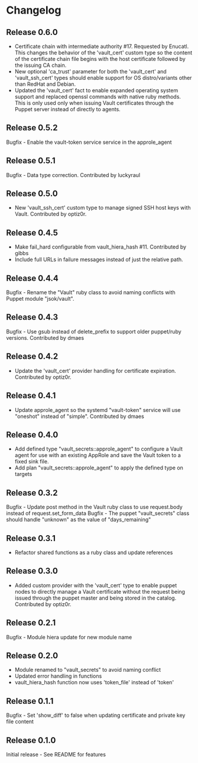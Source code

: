 # Changelog

## Release 0.6.0

- Certificate chain with intermediate authority #17. Requested by Enucatl.
  This changes the behavior of the 'vault_cert' custom type so the content of the
  certificate chain file begins with the host certificate followed by the issuing
  CA chain.
- New optional 'ca_trust' parameter for both the 'vault_cert' and 'vault_ssh_cert'
  types should enable support for OS distro/variants other than RedHat and Debian.
- Updated the 'vault_cert' fact to enable expanded operating system support and
  replaced openssl commands with native ruby methods. This is only used only when
  issuing Vault certificates through the Puppet server instead of directly to agents.

## Release 0.5.2

Bugfix - Enable the vault-token service service in the approle_agent

## Release 0.5.1

Bugfix - Data type correction.  Contributed by luckyraul

## Release 0.5.0

- New 'vault_ssh_cert' custom type to manage signed SSH host keys with Vault.  Contributed by optiz0r.

## Release 0.4.5

- Make fail_hard configurable from vault_hiera_hash #11.  Contributed by gibbs
- Include full URLs in failure messages instead of just the relative path.

## Release 0.4.4

Bugfix - Rename the "Vault" ruby class to avoid naming conflicts with Puppet module "jsok/vault".

## Release 0.4.3

Bugfix - Use gsub instead of delete_prefix to support older puppet/ruby versions.  Contributed by dmaes

## Release 0.4.2

- Update the 'vault_cert' provider handling for certificate expiration.  Contributed by optiz0r.

## Release 0.4.1

- Update approle_agent so the systemd "vault-token" service will use "oneshot" instead of
  "simple".  Contributed by dmaes 

## Release 0.4.0

- Add defined type "vault_secrets::approle_agent" to configure a Vault agent for use with an
  existing AppRole and save the Vault token to a fixed sink file.
- Add plan "vault_secrets::approle_agent" to apply the defined type on targets

## Release 0.3.2

Bugfix - Update post method in the Vault ruby class to use request.body instead of request.set_form_data
Bugfix - The puppet "vault_secrets" class should handle "unknown" as the value of "days_remaining"

## Release 0.3.1

- Refactor shared functions as a ruby class and update references

## Release 0.3.0

- Added custom provider with the 'vault_cert' type to enable puppet nodes to directly
  manage a Vault certificate without the request being issued through the puppet master
  and being stored in the catalog.  Contributed by optiz0r.

## Release 0.2.1

Bugfix - Module hiera update for new module name

## Release 0.2.0

- Module renamed to "vault_secrets" to avoid naming conflict
- Updated error handling in functions
- vault_hiera_hash function now uses 'token_file' instead of 'token'

## Release 0.1.1

Bugfix - Set 'show_diff' to false when updating certificate and private key file content

## Release 0.1.0

Initial release - See README for features

